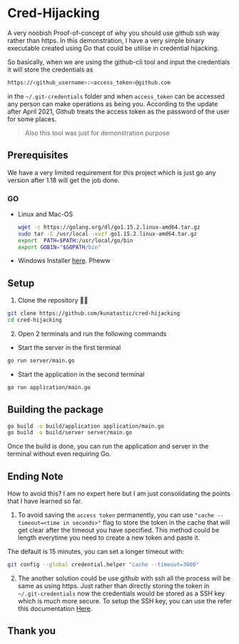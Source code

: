 # Cred-Hijacking

A very noobish Proof-of-concept of why you should use github ssh way rather than https. In this demonstration, I have a very simple binary executable created using Go that could be utilise in credential hijacking.

So basically, when we are using the github-cli tool and input the credentials it will store the credentials as

```sh
https://<github_username>:<access_token>@github.com
```

in the `~/.git-credentials` folder and when `access_token` can be accessed any person can make operations as being you. According to the update after April 2021, Github treats the access token as the password of the user for some places.

> Also this tool was just for demonstration purpose

## Prerequisites

We have a very limited requirement for this project which is just go any version after 1.18 will get the job done.

### GO

* Linux and Mac-OS

  ```sh
  wget -c https://golang.org/dl/go1.15.2.linux-amd64.tar.gz
  sudo tar -C /usr/local -xvzf go1.15.2.linux-amd64.tar.gz
  export  PATH=$PATH:/usr/local/go/bin
  export GOBIN="$GOPATH/bin"
  ```

* Windows
  Installer [here](https://go.dev/doc/install). Pheww

## Setup

1. Clone the repository :eyes::eyes:

```sh
git clone https://github.com/kunatastic/cred-hijacking
cd cred-hijacking
```

2. Open 2 terminals and run the following commands

* Start the server in the first terminal

```sh
go run server/main.go
```

* Start the application in the second terminal

```sh
go run application/main.go
```

## Building the package

```sh
go build -o build/application application/main.go
go build -o build/server server/main.go
```

Once the build is done, you can run the application and server in the terminal without even requiring Go.

## Ending Note

How to avoid this? I am no expert here but I am just consolidating the points that I have learned so far.

1. To avoid saving the `access token` permanently, you can use `"cache --timeout=<time in seconds>"` flag to store the token in the cache that will get clear after the timeout you have specified. This method could be length everytime you need to create a new token and paste it.

The default is 15 minutes, you can set a longer timeout with:

```sh
git config --global credential.helper "cache --timeout=3600"
```

2. The another solution could be use github with ssh all the process will be same as using https. Just rather than directly storing the token in `~/.git-credentials` now the credentials would be stored as a SSH key which is much more secure. To setup the SSH key, you can use the refer this documentation [Here](https://help.github.com/en/articles/generating-a-new-ssh-key-and-adding-it-to-the-ssh-agent).

## Thank you
